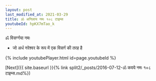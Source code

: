 ```yaml
---
layout: post
last_modified_at: 2021-03-29
title: ॐ अनिलाय नमः १०८ टाइम्स
youtubeId: hpKX7mTao_k
---
```

 
 
 ॐ विसर्ग्गया नमः  
 
 -  जो अर्ध नरेश्वर के रूप में एक विसर्ग की तरह है 
 
  
 
  
 
 
 
 
 
 


{% include youtubePlayer.html id=page.youtubeId %}
 
[Next]({{ site.baseurl }}{% link  split2/_posts/2016-07-12-ॐ कवये नमः १०८ टाइम्स.md%})
 
